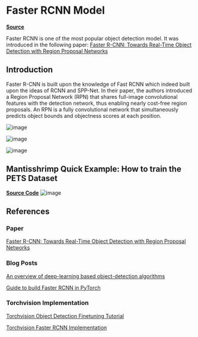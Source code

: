 # Faster RCNN Model

[**Source**](https://github.com/airctic/mantisshrimp/tree/master/mantisshrimp/models/rcnn/faster_rcnn/)

Faster RCNN is one of the most popular object detection model. It was introduced in the following paper:
[Faster R-CNN: Towards Real-Time Object Detection with Region Proposal Networks](https://arxiv.org/abs/1506.01497)


## Introduction
Faster R-CNN is built upon the knowledge of Fast RCNN which indeed built upon the ideas of RCNN and SPP-Net. In their paper, the authors introduced a Region Proposal Network (RPN) that shares full-image convolutional features with the detection network, thus enabling nearly cost-free region proposals. An RPN is a fully convolutional network that simultaneously predicts object bounds and objectness scores at each position. 

![image](https://airctic.github.io/mantisshrimp/images/fast-rcnn-vs-faster-rcnn.png)

![image](https://airctic.github.io/mantisshrimp/images/faster-rcnn-fig-2.png)

![image](https://airctic.github.io/mantisshrimp/images/faster-rcnn-fig-3.png)


## Mantisshrimp Quick Example: How to train the **PETS Dataset**

[**Source Code**](https://airctic.github.io/mantisshrimp/examples/training/)
![image](https://airctic.github.io/mantisshrimp/images/mantis-readme.png)


## References

### Paper
[Faster R-CNN: Towards Real-Time Object Detection with Region Proposal Networks](https://arxiv.org/abs/1506.01497)

### Blog Posts
[An overview of deep-learning based object-detection algorithms](https://medium.com/@fractaldle/brief-overview-on-object-detection-algorithms-ec516929be93)

[Guide to build Faster RCNN in PyTorch](https://medium.com/@fractaldle/guide-to-build-faster-rcnn-in-pytorch-95b10c273439)

### Torchvision Implementation

[Torchvision Object Detection Finetuning Tutorial](https://pytorch.org/tutorials/intermediate/torchvision_tutorial.html)

[Torchvision Faster RCNN Implementation](https://github.com/pytorch/vision/blob/master/torchvision/models/detection/faster_rcnn.py)

